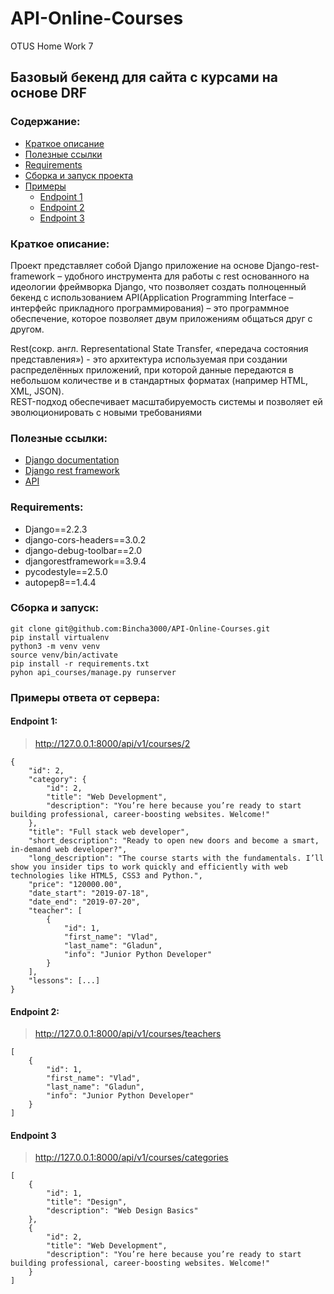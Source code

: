 # API-Online-Courses
OTUS Home Work 7

## Базовый бекенд для сайта с курсами на основе DRF

### Содержание:
+ [Краткое описание](#краткое-описание)
+ [Полезные ссылки](#полезные-ссылки)
+ [Requirements](#requirements)
+ [Сборка и запуск проекта](#сборка-и-запуск)
+ [Примеры](#примеры-ответа-от-сервера-на-запрос-курса)
  * [Endpoint 1](#endpoint-1)
  * [Endpoint 2](#endpoint-2)
  * [Endpoint 3](#endpoint-3)


### Краткое описание:
Проект представляет собой Django приложение на основе Django-rest-framework – удобного инструмента для работы с rest основанного на идеологии фреймворка Django, что позволяет создать полноценный
бекенд с использованием API(Application Programming Interface – интерфейс прикладного программирования) – это программное обеспечение, которое позволяет двум приложениям общаться друг с другом.

Rest(сокр. англ. Representational State Transfer, «передача состояния представления») - это архитектура используемая при создании распределённых приложений, при которой
данные передаются в небольшом количестве и в стандартных форматах (например HTML, XML, JSON).  
REST-подход обеспечивает масштабируемость системы и позволяет ей эволюционировать с новыми требованиями


### Полезные ссылки:
+ [Django documentation](https://docs.djangoproject.com/en/2.2/)
+ [Django rest framework](https://www.django-rest-framework.org/)
+ [API](https://ru.wikipedia.org/wiki/API)


### Requirements:
+ Django==2.2.3
+ django-cors-headers==3.0.2
+ django-debug-toolbar==2.0
+ djangorestframework==3.9.4
+ pycodestyle==2.5.0
+ autopep8==1.4.4


### Сборка и запуск:
```
git clone git@github.com:Bincha3000/API-Online-Courses.git
pip install virtualenv
python3 -m venv venv
source venv/bin/activate
pip install -r requirements.txt
pyhon api_courses/manage.py runserver
```


### Примеры ответа от сервера:

#### Endpoint 1:
> http://127.0.0.1:8000/api/v1/courses/2
```
{
    "id": 2,
    "category": {
        "id": 2,
        "title": "Web Development",
        "description": "You’re here because you’re ready to start building professional, career-boosting websites. Welcome!"
    },
    "title": "Full stack web developer",
    "short_description": "Ready to open new doors and become a smart, in-demand web developer?",
    "long_description": "The course starts with the fundamentals. I’ll show you insider tips to work quickly and efficiently with web technologies like HTML5, CSS3 and Python.",
    "price": "120000.00",
    "date_start": "2019-07-18",
    "date_end": "2019-07-20",
    "teacher": [
        {
            "id": 1,
            "first_name": "Vlad",
            "last_name": "Gladun",
            "info": "Junior Python Developer"
        }
    ],
    "lessons": [...]
}
```


#### Endpoint 2:
> http://127.0.0.1:8000/api/v1/courses/teachers
```
[
    {
        "id": 1,
        "first_name": "Vlad",
        "last_name": "Gladun",
        "info": "Junior Python Developer"
    }
]
```


#### Endpoint 3
> http://127.0.0.1:8000/api/v1/courses/categories
```
[
    {
        "id": 1,
        "title": "Design",
        "description": "Web Design Basics"
    },
    {
        "id": 2,
        "title": "Web Development",
        "description": "You’re here because you’re ready to start building professional, career-boosting websites. Welcome!"
    }
]
```
